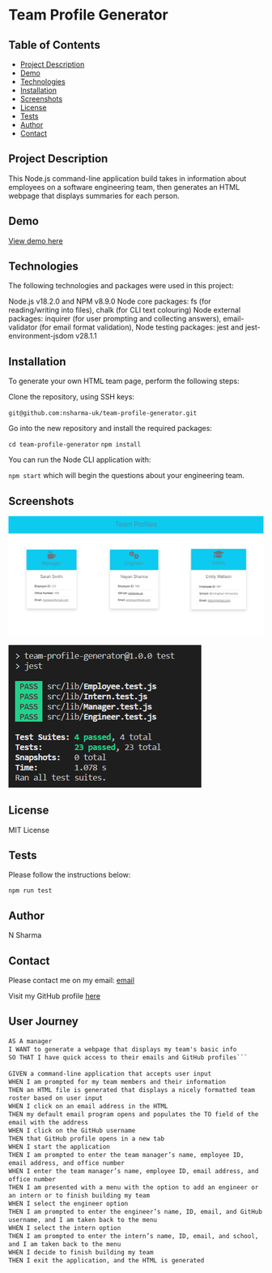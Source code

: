 # Team Profile Generator


## Table of Contents

- [Project Description](#description)
- [Demo](#demo)
- [Technologies](#technologies)
- [Installation](#installation)
- [Screenshots](#screenshots)
- [License](#license)
- [Tests](#tests)
- [Author](#author)
- [Contact](#contact )


## Project Description

This Node.js command-line application build takes in information about employees on a software engineering team, then generates an HTML webpage that displays summaries for each person.

## Demo

[View demo here](https://drive.google.com/file/d/1XT5Mimzpxqjd-0BeHHm1o6N8ggz5LQ_u/view?usp=sharing)

## Technologies

The following technologies and packages were used in this project:

Node.js v18.2.0 and NPM v8.9.0
Node core packages: fs (for reading/writing into files), chalk (for CLI text colouring)
Node external packages: inquirer (for user prompting and collecting answers), email-validator (for email format validation), 
Node testing packages: jest and jest-environment-jsdom v28.1.1

## Installation

To generate your own HTML team page, perform the following steps:

Clone the repository, using SSH keys:

`git@github.com:nsharma-uk/team-profile-generator.git`

Go into the new repository and install the required packages:

`cd team-profile-generator`
`npm install`

You can run the Node CLI application with:

`npm start` which will begin the questions about your engineering team.

## Screenshots

![screenshot of deployed page](./img/teamprofilewebpage.png)

![screenshot of tests passed](./img/testspassed.png)

## License

MIT License

## Tests

Please follow the instructions below:

```
npm run test
```



## Author

N Sharma

## Contact

Please contact me on my email: [email](nsharmauk711@gmail.com)

Visit my GitHub profile [here](https://github.com/nsharma-uk)


## User Journey


````
AS A manager
I WANT to generate a webpage that displays my team's basic info
SO THAT I have quick access to their emails and GitHub profiles```

GIVEN a command-line application that accepts user input
WHEN I am prompted for my team members and their information
THEN an HTML file is generated that displays a nicely formatted team roster based on user input
WHEN I click on an email address in the HTML
THEN my default email program opens and populates the TO field of the email with the address
WHEN I click on the GitHub username
THEN that GitHub profile opens in a new tab
WHEN I start the application
THEN I am prompted to enter the team manager’s name, employee ID, email address, and office number
WHEN I enter the team manager’s name, employee ID, email address, and office number
THEN I am presented with a menu with the option to add an engineer or an intern or to finish building my team
WHEN I select the engineer option
THEN I am prompted to enter the engineer’s name, ID, email, and GitHub username, and I am taken back to the menu
WHEN I select the intern option
THEN I am prompted to enter the intern’s name, ID, email, and school, and I am taken back to the menu
WHEN I decide to finish building my team
THEN I exit the application, and the HTML is generated
